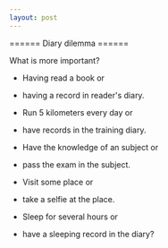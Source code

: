 ```yaml
---
layout: post
---
```


====== Diary dilemma ======

What is more important?

  * Having read a book or
  * having a record in reader's diary.

  * Run 5 kilometers every day or
  * have records in the training diary.

  * Have the knowledge of an subject or
  * pass the exam in the subject.

  * Visit some place or
  * take a selfie at the place.

  * Sleep for several hours or
  * have a sleeping record in the diary?
